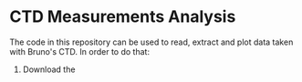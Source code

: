 # CTD Measurements Analysis

The code in this repository can be used to read, extract and plot data taken with Bruno's CTD. 
In order to do that:
1. Download the 
